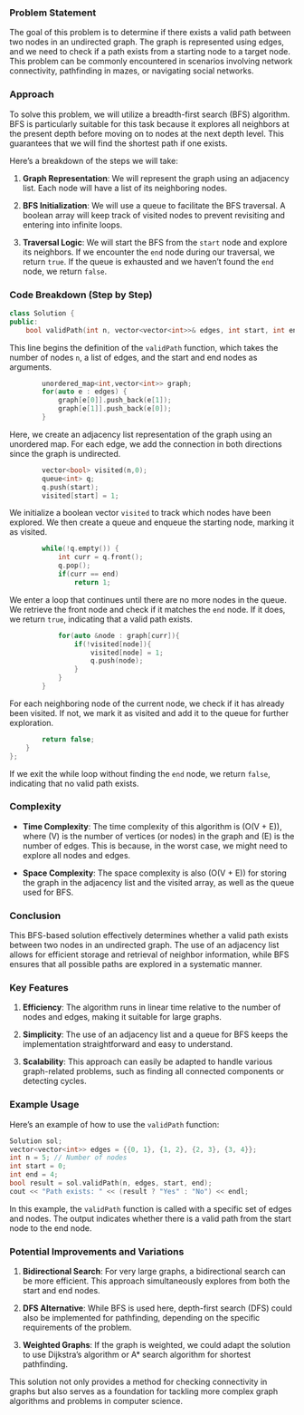 ### Problem Statement

The goal of this problem is to determine if there exists a valid path between two nodes in an undirected graph. The graph is represented using edges, and we need to check if a path exists from a starting node to a target node. This problem can be commonly encountered in scenarios involving network connectivity, pathfinding in mazes, or navigating social networks.

### Approach

To solve this problem, we will utilize a breadth-first search (BFS) algorithm. BFS is particularly suitable for this task because it explores all neighbors at the present depth before moving on to nodes at the next depth level. This guarantees that we will find the shortest path if one exists.

Here’s a breakdown of the steps we will take:

1. **Graph Representation**: We will represent the graph using an adjacency list. Each node will have a list of its neighboring nodes.

2. **BFS Initialization**: We will use a queue to facilitate the BFS traversal. A boolean array will keep track of visited nodes to prevent revisiting and entering into infinite loops.

3. **Traversal Logic**: We will start the BFS from the `start` node and explore its neighbors. If we encounter the `end` node during our traversal, we return `true`. If the queue is exhausted and we haven’t found the `end` node, we return `false`.

### Code Breakdown (Step by Step)

```cpp
class Solution {
public:
    bool validPath(int n, vector<vector<int>>& edges, int start, int end) {
```
This line begins the definition of the `validPath` function, which takes the number of nodes `n`, a list of edges, and the start and end nodes as arguments.

```cpp
        unordered_map<int,vector<int>> graph; 
        for(auto e : edges) {
            graph[e[0]].push_back(e[1]);
            graph[e[1]].push_back(e[0]);
        }
```
Here, we create an adjacency list representation of the graph using an unordered map. For each edge, we add the connection in both directions since the graph is undirected.

```cpp
        vector<bool> visited(n,0);        
        queue<int> q;
        q.push(start);
        visited[start] = 1; 
```
We initialize a boolean vector `visited` to track which nodes have been explored. We then create a queue and enqueue the starting node, marking it as visited.

```cpp
        while(!q.empty()) {
            int curr = q.front();
            q.pop();
            if(curr == end)
                return 1; 
```
We enter a loop that continues until there are no more nodes in the queue. We retrieve the front node and check if it matches the `end` node. If it does, we return `true`, indicating that a valid path exists.

```cpp
            for(auto &node : graph[curr]){
                if(!visited[node]){
                    visited[node] = 1; 
                    q.push(node);
                }
            }
        }
```
For each neighboring node of the current node, we check if it has already been visited. If not, we mark it as visited and add it to the queue for further exploration.

```cpp
        return false;
    }
};
```
If we exit the while loop without finding the `end` node, we return `false`, indicating that no valid path exists.

### Complexity

- **Time Complexity**: The time complexity of this algorithm is \(O(V + E)\), where \(V\) is the number of vertices (or nodes) in the graph and \(E\) is the number of edges. This is because, in the worst case, we might need to explore all nodes and edges.

- **Space Complexity**: The space complexity is also \(O(V + E)\) for storing the graph in the adjacency list and the visited array, as well as the queue used for BFS.

### Conclusion

This BFS-based solution effectively determines whether a valid path exists between two nodes in an undirected graph. The use of an adjacency list allows for efficient storage and retrieval of neighbor information, while BFS ensures that all possible paths are explored in a systematic manner.

### Key Features

1. **Efficiency**: The algorithm runs in linear time relative to the number of nodes and edges, making it suitable for large graphs.

2. **Simplicity**: The use of an adjacency list and a queue for BFS keeps the implementation straightforward and easy to understand.

3. **Scalability**: This approach can easily be adapted to handle various graph-related problems, such as finding all connected components or detecting cycles.

### Example Usage

Here’s an example of how to use the `validPath` function:

```cpp
Solution sol;
vector<vector<int>> edges = {{0, 1}, {1, 2}, {2, 3}, {3, 4}};
int n = 5; // Number of nodes
int start = 0;
int end = 4;
bool result = sol.validPath(n, edges, start, end);
cout << "Path exists: " << (result ? "Yes" : "No") << endl;
```

In this example, the `validPath` function is called with a specific set of edges and nodes. The output indicates whether there is a valid path from the start node to the end node.

### Potential Improvements and Variations

1. **Bidirectional Search**: For very large graphs, a bidirectional search can be more efficient. This approach simultaneously explores from both the start and end nodes.

2. **DFS Alternative**: While BFS is used here, depth-first search (DFS) could also be implemented for pathfinding, depending on the specific requirements of the problem.

3. **Weighted Graphs**: If the graph is weighted, we could adapt the solution to use Dijkstra’s algorithm or A* search algorithm for shortest pathfinding.

This solution not only provides a method for checking connectivity in graphs but also serves as a foundation for tackling more complex graph algorithms and problems in computer science.